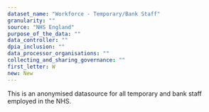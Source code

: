 ```yaml
---
dataset_name: "Workforce - Temporary/Bank Staff"
granularity: ""
source: "NHS England"
purpose_of_the_data: ""
data_controller: ""
dpia_inclusion: ""
data_processor_organisations: ""
collecting_and_sharing_governance: ""
first_letter: W
new: New
---
```

This is an anonymised datasource for all temporary and bank staff employed in the NHS.